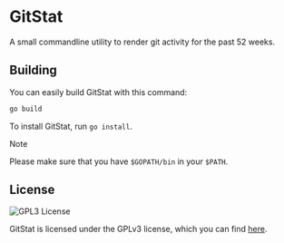 # GitStat

A small commandline utility to render git activity for the past 52 weeks.

## Building

You can easily build GitStat with this command:
```bash
go build
```

To install GitStat, run `go install`.

> [!NOTE]  
> Please make sure that you have `$GOPATH/bin` in your `$PATH`.

## License

![GPL3 License](https://www.gnu.org/graphics/gplv3-with-text-136x68.png)

GitStat is licensed under the GPLv3 license, which you can find [here](COPYING).